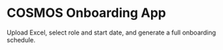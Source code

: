 # COSMOS Onboarding App

Upload Excel, select role and start date, and generate a full onboarding schedule.